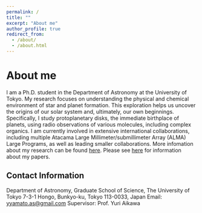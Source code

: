 ```yaml
---
permalink: /
title: ""
excerpt: "About me"
author_profile: true
redirect_from: 
  - /about/
  - /about.html
---
```


# About me
I am a Ph.D. student in the Department of Astronomy at the University of Tokyo. My research focuses on understanding the physical and chemical environment of star and planet formation. This exploration helps us uncover the origins of our solar system and, ultimately, our own beginnings. Specifically, I study protoplanetary disks, the immediate birthplace of planets, using radio observations of various molecules, including complex organics. I am currently involved in extensive international collaborations, including multiple Atacama Large Millimeter/submillimeter Array (ALMA) Large Programs, as well as leading smaller collaborations. More infomation about my research can be found [here](https://yyamato-as.github.io/website/research). Please see [here](https://yyamato-as.github.io/website/publications) for information about my papers. 

Contact Information
------
Department of Astronomy, Graduate School of Science, The University of Tokyo
7-3-1 Hongo, Bunkyo-ku, Tokyo 113-0033, Japan
Email: yyamato.as@gmail.com
Supervisor: Prof. Yuri Aikawa




